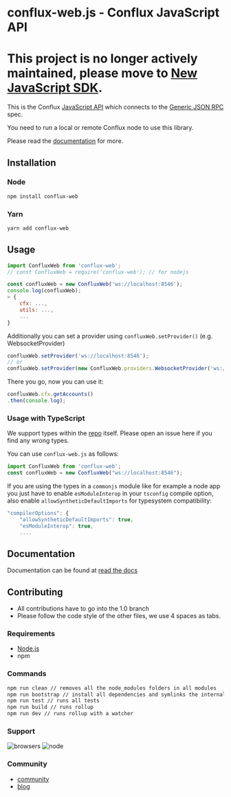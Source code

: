 # conflux-web.js - Conflux JavaScript API

# This project is no longer actively maintained, please move to [New JavaScript SDK](https://github.com/Conflux-Chain/js-conflux-sdk/).

This is the Conflux [JavaScript API][docs]
which connects to the [Generic JSON RPC](https://conflux-chain.github.io/conflux-doc/json-rpc/) spec.

You need to run a local or remote Conflux node to use this library.

Please read the [documentation][docs] for more.

## Installation

### Node

```bash
npm install conflux-web
```

### Yarn

```bash
yarn add conflux-web
```

## Usage

```js
import ConfluxWeb from 'conflux-web';
// const ConfluxWeb = require('conflux-web'); // for nodejs

const confluxWeb = new ConfluxWeb('ws://localhost:8546');
console.log(confluxWeb);
> {
    cfx: ...,
    utils: ...,
    ...
}
```

Additionally you can set a provider using `confluxWeb.setProvider()` (e.g. WebsocketProvider)

```js
confluxWeb.setProvider('ws://localhost:8546');
// or
confluxWeb.setProvider(new ConfluxWeb.providers.WebsocketProvider('ws://localhost:8546'));
```

There you go, now you can use it:

```js
confluxWeb.cfx.getAccounts()
.then(console.log);
```

### Usage with TypeScript

We support types within the [repo] itself. Please open an issue here if you find any wrong types.

You can use `conflux-web.js` as follows:

```typescript
import ConfluxWeb from 'conflux-web';
const confluxWeb = new ConfluxWeb("ws://localhost:8546");
```

If you are using the types in a `commonjs` module like for example a node app you just have to enable `esModuleInterop` in your `tsconfig` compile option, also enable `allowSyntheticDefaultImports` for typesystem compatibility:

```js
"compilerOptions": {
    "allowSyntheticDefaultImports": true,
    "esModuleInterop": true,
    ....
```

## Documentation

Documentation can be found at [read the docs][docs]

## Contributing

- All contributions have to go into the 1.0 branch
- Please follow the code style of the other files, we use 4 spaces as tabs.

### Requirements

* [Node.js](https://nodejs.org)
* npm

### Commands
```bash
npm run clean // removes all the node_modules folders in all modules
npm run bootstrap // install all dependencies and symlinks the internal modules for all modules
npm run test // runs all tests 
npm run build // runs rollup
npm run dev // runs rollup with a watcher
```

### Support

![browsers](https://img.shields.io/badge/browsers-latest%202%20versions-brightgreen.svg)
![node](https://img.shields.io/badge/node->=6-green.svg)

### Community
 - [community](https://www.conflux-chain.org/community)
 - [blog](https://www.conflux-chain.org/blog)

[repo]: https://github.com/Conflux-Chain/ConfluxWeb
[docs]: https://conflux-chain.github.io/conflux-doc
